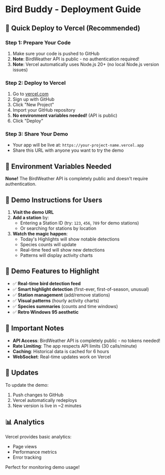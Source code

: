 # Bird Buddy - Deployment Guide

## 🚀 Quick Deploy to Vercel (Recommended)

### Step 1: Prepare Your Code
1. Make sure your code is pushed to GitHub
2. **Note**: BirdWeather API is public - no authentication required!
3. **Note**: Vercel automatically uses Node.js 20+ (no local Node.js version issues)

### Step 2: Deploy to Vercel
1. Go to [vercel.com](https://vercel.com)
2. Sign up with GitHub
3. Click "New Project"
4. Import your GitHub repository
5. **No environment variables needed!** (API is public)
6. Click "Deploy"

### Step 3: Share Your Demo
- Your app will be live at: `https://your-project-name.vercel.app`
- Share this URL with anyone you want to try the demo

## 🔧 Environment Variables Needed

**None!** The BirdWeather API is completely public and doesn't require authentication.

## 📱 Demo Instructions for Users

1. **Visit the demo URL**
2. **Add a station** by:
   - Entering a Station ID (try: `123`, `456`, `789` for demo stations)
   - Or searching for stations by location
3. **Watch the magic happen**:
   - Today's Highlights will show notable detections
   - Species counts will update
   - Real-time feed will show new detections
   - Patterns will display activity charts

## 🎯 Demo Features to Highlight

- ✅ **Real-time bird detection feed**
- ✅ **Smart highlight detection** (first-ever, first-of-season, unusual)
- ✅ **Station management** (add/remove stations)
- ✅ **Visual patterns** (hourly activity charts)
- ✅ **Species summaries** (counts and time windows)
- ✅ **Retro Windows 95 aesthetic**

## 🚨 Important Notes

- **API Access**: BirdWeather API is completely public - no tokens needed!
- **Rate Limiting**: The app respects API limits (30 calls/minute)
- **Caching**: Historical data is cached for 6 hours
- **WebSocket**: Real-time updates work on Vercel

## 🔄 Updates

To update the demo:
1. Push changes to GitHub
2. Vercel automatically redeploys
3. New version is live in ~2 minutes

## 📊 Analytics

Vercel provides basic analytics:
- Page views
- Performance metrics
- Error tracking

Perfect for monitoring demo usage!
